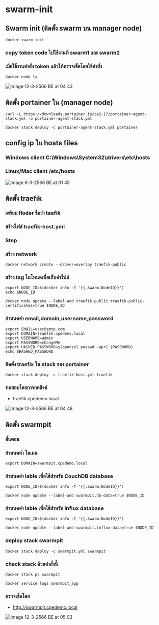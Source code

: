 # swarm-init

## Swarm init (ติดตั้ง swarm บน manager node)

```
docker swarm init
```
### copy token code ไปใช้งานที่ swarm1 และ swarm2
### เมื่อใช้้งานคำสั่ง token แล้วให้ตรวจเช็คโดยใช้คำสั่ง

```
docker node ls
```

![Image 12-3-2566 BE at 04 43](https://user-images.githubusercontent.com/87377798/224512757-06270fff-e6e9-4edb-b86c-d3bfa97d16ab.jpg)

## ติดตั้ง  portainer ใน (manager node)

```
curl -L https://downloads.portainer.io/ce2-17/portainer-agent-stack.yml -o portainer-agent-stack.yml
```

```
docker stack deploy -c portainer-agent-stack.yml portainer
```

## config ip ใน hosts files 


### Windows client C:\Windows\System32\drivers\etc\hosts
### Linux/Mac client /etc/hosts

![Image 6-3-2566 BE at 01 45](https://user-images.githubusercontent.com/87377798/222979641-a1aa0a98-96e6-4ffb-991d-a4bf90c72b3f.jpg)

## ติดตั้ง traefik

### เตรียม floder ชื่อว่า taefik 
### สร้างไฟล์ traefik-host.yml

### Step

### สร้าง network 

```
docker network create --driver=overlay traefik-public
```

### สร้าง tag ในโหนดเพื่อเก็บค่าไฟล์

```
export NODE_ID=$(docker info -f '{{.Swarm.NodeID}}')
echo $NODE_ID
```

```
docker node update --label-add traefik-public.traefik-public-certificates=true $NODE_ID
```

### กำหนดค่า email,domain,username,password 

```
export EMAIL=user@smtp.com
export DOMAIN=traefik.cpedemo.local
export USERNAME=admin
export PASSWORD=changeMe
export HASHED_PASSWORD=$(openssl passwd -apr1 $PASSWORD)
echo $HASHED_PASSWORD

```
### ติดตั้ง traefix ใน stack ของ portainer

```
docker stack deploy -c traefik-host.yml traefik
```

### ทดสอบโดยการกดลิงค์

- traefik.cpedemo.local 

![Image 12-3-2566 BE at 04 48](https://user-images.githubusercontent.com/87377798/224513418-7d9ebf28-42b2-4e2a-8e46-8fa2b748dc24.jpg)

## ติดตั้ง swarmpit 

### ขั้นตอน 
 
### กำหนดค่า โดเมน

```
export DOMAIN=swarmpit.cpedemo.local
```

### กำหนดค่า  lable เพื่อใช้สำหรับ CouchDB database

```
export NODE_ID=$(docker info -f '{{.Swarm.NodeID}}')
```
```
docker node update --label-add swarmpit.db-data=true $NODE_ID
```

### กำหนดค่า  lable เพื่อใช้สำหรับ Influx database

```
export NODE_ID=$(docker info -f '{{.Swarm.NodeID}}')
```

```
docker node update --label-add swarmpit.influx-data=true $NODE_ID
```

### deploy stack swarmpit

```
docker stack deploy -c swarmpit.yml swarmpit
```

### check stack ด้วยคำสั่งนี้

```
docker stack ps swarmpit
```

```
docker service logs swarmpit_app
```
### ตรวจเช็คโดย

- http://swarmpit.cpedemo.local

![Image 12-3-2566 BE at 05 03](https://user-images.githubusercontent.com/87377798/224514217-9fa6e06d-ee39-4877-878e-7285a499f369.jpg)

